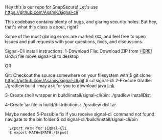 Hey this is our repo for SnapSecure! Let's use https://github.com/AsamK/signal-cli

This codebase contains plenty of bugs, and glaring security holes. But hey, that's what this class is about, right?

Some of the most glaring errors are marked `XXX`, and feel free to open issues and pull requests with your questions, fixes, and discussions.



Signal-Cli install instructions:
1-Download File:
  Download ZIP from [HERE!](https://github.com/AsamK/signal-cli)
  Unzip file
  move signal-cli to desktop

OR

  Git:
  Checkout the source somewhere on your filesystem with
    $ git clone https://github.com/AsamK/signal-cli.git
    $ cd signal-cli
2-Execute Gradle:
    ./gradlew build
      -may ask for you to download java
[link](http://www.oracle.com/technetwork/java/javase/downloads/jdk10-downloads-4416644.html)

3-Create shell wrapper in build/install/signal-cli/bin:
  ./gradlew installDist

4-Create tar file in build/distributions:
  ./gradlew distTar

Maybe needed
5-Possible fix if you receive signal-cli command not found:
    navigate to the bin folder
      $ cd signal-cli/build/install/signal-cli/bin

      Export PATH for signal-Cli
      $ export PATH=$PATH:/$(pwd)
